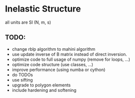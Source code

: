 # Inelastic Structure

all units are SI (N, m, s)


## TODO:

- change rblp algorithm to mahini algorithm
- use update inverse of B matrix instead of direct inversion.
- optimize code to full usage of numpy (remove for loops, ...)
- optimize code structure (use classes, ...)
- improve performance (using numba or cython)
- do TODOs
- use sifting
- upgrade to polygon elements
- include hardening and softening
